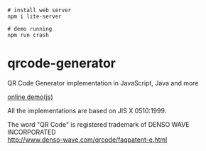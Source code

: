 ```shell
# install web server
npm i lite-server

# demo running
npm run crash
```


# qrcode-generator
QR Code Generator implementation in JavaScript, Java and more

[online demo(js)](https://kazuhikoarase.github.io/qrcode-generator/js/demo/)

All the implementations are based on JIS X 0510:1999.

The word "QR Code" is registered trademark of DENSO WAVE INCORPORATED
<br/>http://www.denso-wave.com/qrcode/faqpatent-e.html
